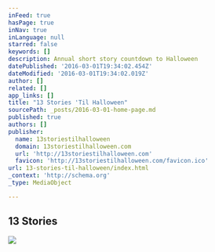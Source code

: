 ```yaml
---
inFeed: true
hasPage: true
inNav: true
inLanguage: null
starred: false
keywords: []
description: Annual short story countdown to Halloween
datePublished: '2016-03-01T19:34:02.454Z'
dateModified: '2016-03-01T19:34:02.019Z'
author: []
related: []
app_links: []
title: "13 Stories 'Til Halloween"
sourcePath: _posts/2016-03-01-home-page.md
published: true
authors: []
publisher:
  name: 13storiestilhalloween
  domain: 13storiestilhalloween.com
  url: 'http://13storiestilhalloween.com'
  favicon: 'http://13storiestilhalloween.com/favicon.ico'
url: 13-stories-til-halloween/index.html
_context: 'http://schema.org'
_type: MediaObject

---
```

<article style=""><h1>13 Stories</h1><img src="https://s3-us-west-2.amazonaws.com/the-grid-img/p/c7f7acd6e315edc7c8b97d87c3ab0682a5d078b4.jpg" /></article>